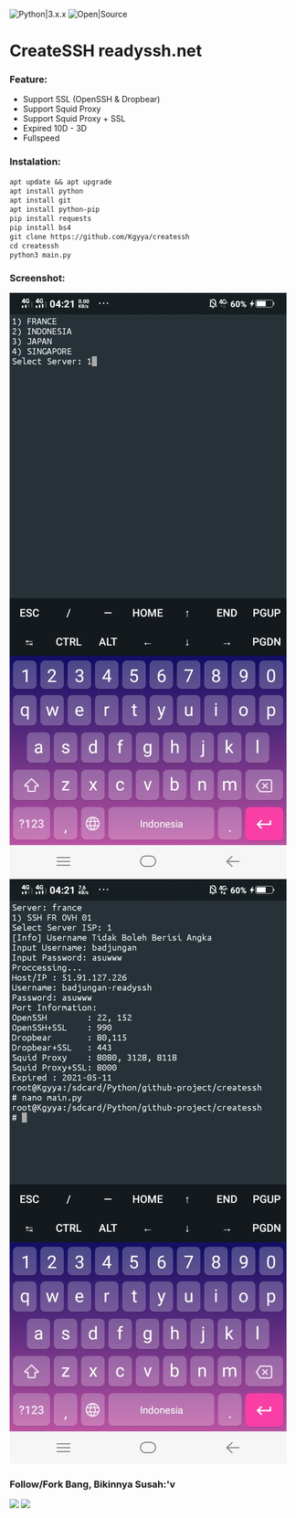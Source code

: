 ![Python|3.x.x](https://img.shields.io/badge/Python-3.x.x-blue.svg)
![Open|Source](https://img.shields.io/badge/Open-Source-red.svg)
# CreateSSH readyssh.net
### Feature:
+ Support SSL (OpenSSH & Dropbear)
+ Support Squid Proxy
+ Support Squid Proxy + SSL
+ Expired 10D - 3D
+ Fullspeed
### Instalation:
```
apt update && apt upgrade
apt install python
apt install git
apt install python-pip
pip install requests
pip install bs4
git clone https://github.com/Kgyya/createssh
cd createssh
python3 main.py
```
### Screenshot:
![IMG](https://github.com/Kgyya/createssh/blob/main/ssatu.jpg)
![IMG2](https://github.com/Kgyya/createssh/blob/main/ssdua.jpg)

### Follow/Fork Bang, Bikinnya Susah:'v
<p align="left">
  <a href="https://github.com/Kgyya" target="_blank"><img src="https://img.shields.io/badge/Github-Kgyya-green?style=for-the-badge&logo=github"></a>
  <a href="https://www.instagram.com/kgyya_" target="_blank"><img src="https://img.shields.io/badge/IG-%40kgyya_-red?style=for-the-badge&logo=instagram"></a>
</p>

